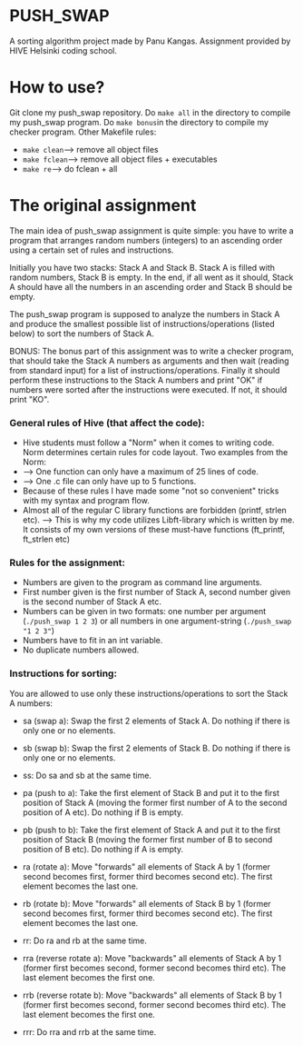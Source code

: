 # PUSH_SWAP

A sorting algorithm project made by Panu Kangas.
Assignment provided by HIVE Helsinki coding school.

# How to use?

Git clone my push_swap repository. 
Do ```make all``` in the directory to compile my push_swap program. 
Do ```make bonus```in the directory to compile my checker program.
Other Makefile rules:

- ```make clean```--> remove all object files
- ```make fclean```--> remove all object files + executables
- ```make re```--> do fclean + all

# The original assignment

The main idea of push_swap assignment is quite simple: you have to write a program that arranges random numbers (integers) to an ascending order using a certain set of rules and instructions.

Initially you have two stacks: Stack A and Stack B.
Stack A is filled with random numbers, Stack B is empty.
In the end, if all went as it should, Stack A should have all the numbers in an ascending order and Stack B should be empty.

The push_swap program is supposed to analyze the numbers in Stack A and produce the smallest possible list of instructions/operations (listed below) to sort the numbers of Stack A.

BONUS:
The bonus part of this assignment was to write a checker program, that should take the Stack A numbers as arguments and then wait (reading from standard input) for a list of instructions/operations. Finally it should perform these instructions to the Stack A numbers and print "OK" if numbers were sorted after the instructions were executed.
If not, it should print "KO".


### General rules of Hive (that affect the code):

- Hive students must follow a "Norm" when it comes to writing code. Norm determines certain rules for code layout. Two examples from the Norm:
- --> One function can only have a maximum of 25 lines of code.
- --> One .c file can only have up to 5 functions.
- Because of these rules I have made some "not so convenient" tricks with my syntax and program flow.
- Almost all of the regular C library functions are forbidden (printf, strlen etc).
  --> This is why my code utilizes Libft-library which is written by me. It consists of my own versions of these must-have functions (ft_printf, ft_strlen etc)

### Rules for the assignment:

- Numbers are given to the program as command line arguments.
- First number given is the first number of Stack A, second number given is the second number of Stack A etc.
- Numbers can be given in two formats: one number per argument (```./push_swap 1 2 3```) or all numbers in one argument-string (```./push_swap "1 2 3"```)
- Numbers have to fit in an int variable.
- No duplicate numbers allowed.

### Instructions for sorting:

You are allowed to use only these instructions/operations to sort the Stack A numbers:

- sa (swap a): Swap the first 2 elements of Stack A. Do nothing if there is only one or no elements.
- sb (swap b): Swap the first 2 elements of Stack B. Do nothing if there is only one or no elements.
- ss: Do sa and sb at the same time.

- pa (push to a): Take the first element of Stack B and put it to the first position of Stack A (moving the former first number of A to the second position of A etc).
  Do nothing if B is empty.
- pb (push to b): Take the first element of Stack A and put it to the first position of Stack B (moving the former first number of B to second position of B etc).
  Do nothing if A is empty.

- ra (rotate a): Move "forwards" all elements of Stack A by 1 (former second becomes first, former third becomes second etc). The first element becomes the last one.
- rb (rotate b): Move "forwards" all elements of Stack B by 1 (former second becomes first, former third becomes second etc). The first element becomes the last one.
- rr: Do ra and rb at the same time.

- rra (reverse rotate a): Move "backwards" all elements of Stack A by 1 (former first becomes second, former second becomes third etc).
  The last element becomes the first one.
- rrb (reverse rotate b): Move "backwards" all elements of Stack B by 1 (former first becomes second, former second becomes third etc).
  The last element becomes the first one.
- rrr: Do rra and rrb at the same time.



